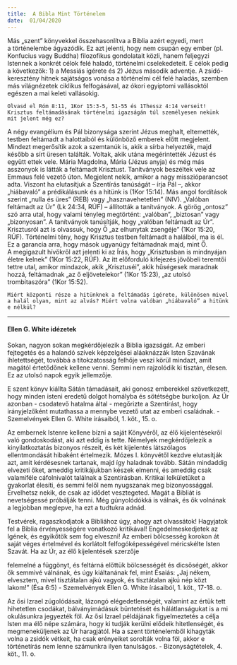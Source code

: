 ```yaml
---
title:  A Bibla Mint Történelem
date:  01/04/2020
---
```


Más „szent” könyvekkel összehasonlítva a Biblia azért egyedi, mert a történelembe ágyazódik. Ez azt jelenti, hogy nem csupán egy ember (pl. Konfucius vagy Buddha) filozofikus gondolatait közli, hanem feljegyzi Istennek a konkrét célok felé haladó, történelmi cselekedeteit. E célok pedig a következők: 1) a Messiás ígérete és 2) Jézus második adventje. A zsidó-keresztény hitnek sajátságos vonása a történelmi cél felé haladás, szemben más világnézetek ciklikus felfogásával, az ókori egyiptomi vallásoktól egészen a mai keleti vallásokig.

`Olvasd el Róm 8:11, 1Kor 15:3-5, 51-55 és 1Thessz 4:14 verseit! Krisztus feltámadásának történelmi igazságán túl személyesen nekünk mit jelent még ez?`

A négy evangélium és Pál bizonysága szerint Jézus meghalt, eltemették, testben feltámadt a halottaiból és különböző emberek előtt megjelent. Mindezt megerősítik azok a szemtanúk is, akik a sírba helyezték, majd később a sírt üresen találták. Voltak, akik utána megérintették Jézust és együtt ettek vele. Mária Magdolna, Mária (Jézus anyja) és még más asszonyok is látták a feltámadt Krisztust. Tanítványok beszéltek vele az Emmaus felé vezető úton. Megjelent nekik, amikor a nagy misszióparancsot adta. Viszont ha elutasítjuk a Szentírás tanúságát – írja Pál –, akkor „hiábavaló” a prédikálásunk és a hitünk is (1Kor 15:14). Más angol fordítások szerint „nulla és üres” (REB) vagy „hasznavehetetlen” (NIV). „Valóban feltámadt az Úr” (Lk 24:34, RÚF) – állították a tanítványok. A görög „ontosz” szó arra utal, hogy valami tényleg megtörtént: „valóban”, „biztosan” vagy „bizonyosan”. A tanítványok tanúsítják, hogy „valóban feltámadt az Úr”. Krisztusról azt is olvassuk, hogy Ő „az elhunytak zsengéje” (1Kor 15:20, RÚF). Történelmi tény, hogy Krisztus testben feltámadt a halálból, ma is él. Ez a garancia arra, hogy mások ugyanúgy feltámadnak majd, mint Ő. A megigazult hívőkről azt jelenti ki az Írás, hogy „Krisztusban is mindnyájan életre kelnek” (1Kor 15:22, RÚF). Az itt előforduló kifejezés jövőbeli teremtői tettre utal, amikor mindazok, akik „Krisztuséi”, akik hűségesek maradnak hozzá, feltámadnak „az ő eljövetelekor” (1Kor 15:23), „az utolsó trombitaszóra” (1Kor 15:52).

`Miért központi része a hitünknek a feltámadás ígérete, különösen mivel a halál olyan, mint az alvás? Miért volna valóban „hiábavaló” a hitünk e nélkül?`

---

#### Ellen G. White idézetek

Sokan, nagyon sokan megkérdőjelezik a Biblia igazságát. Az emberi fejtegetés és a halandó szívek képzelgései aláaknázzák Isten Szavának ihletettségét, továbbá a titokzatosság felhője veszi körül mindazt, amit magától értetődőnek kellene venni. Semmi nem rajzolódik ki tisztán, élesen. Ez az utolsó napok egyik jellemzője.

E szent könyv kiállta Sátán támadásait, aki gonosz emberekkel szövetkezett, hogy minden isteni eredetű dolgot homályba és sötétségbe burkoljon. Az Úr azonban - csodatevő hatalma által - megőrizte a Szentírást, hogy irányjelzőként mutathassa a mennybe vezető utat az emberi családnak. - Szemelvények Ellen G. White írásaiból, 1. köt., 15. o.

Az embernek Istenre kellene bízni a saját Könyvéről, az élő kijelentésekről való gondoskodást, aki azt eddig is tette. Némelyek megkérdőjelezik a kinyilatkoztatás bizonyos részeit, és két kijelentés látszólagos ellentmondását hibaként értelmezik. Mózes I. könyvétől kezdve elutasítják azt, amit kérdésesnek tartanak, majd így haladnak tovább. Sátán mindaddig elvezeti őket, ameddig kritikájukban készek elmenni, és ameddig csak valamiféle cáfolnivalót találnak a Szentírásban. Kritikai lelkületűket a gyakorlat élesíti, és semmi felől nem nyugszanak meg bizonyossággal. Érvelhetsz nekik, de csak az idődet vesztegeted. Magát a Bibliát is nevetségessé próbálják tenni. Még gúnyolódókká is válnak, és ők volnának a legjobban meglepve, ha ezt a tudtukra adnád.

Testvérek, ragaszkodjatok a Bibliához úgy, ahogy azt olvassátok! Hagyjatok fel a Biblia érvényességére vonatkozó kritikával! Engedelmeskedjetek az Igének, és egyikőtök sem fog elveszni! Az emberi bölcsesség korokon át saját véges értelmével és korlátolt felfogóképességével méricskélte Isten Szavát. Ha az Úr, az élő kijelentések szerzője

felemelné a függönyt, és feltárná előttük bölcsességét és dicsőségét, akkor ők semmivé válnának, és úgy kiáltanának fel, mint Ésaiás: „Jaj nékem, elvesztem, mivel tisztátalan ajkú vagyok, és tisztátalan ajkú nép közt lakom!” (Ésa 6:5) - Szemelvények Ellen G. White írásaiból, 1. köt., 17-18. o.

Az ősi Izrael zúgolódásait, lázongó elégedetlenségét, valamint az értük tett hihetetlen csodákat, bálványimádásuk büntetését és hálátlanságukat is a mi okulásunkra jegyezték föl. Az ősi Izrael példájának figyelmeztetés a célja Isten ma élő népe számára, hogy ki tudják kerülni elődeik hitetlenségét, és megmeneküljenek az Úr haragjától. Ha a szent történelemből kihagyták volna a zsidók vétkeit, ha csak erényeiket sorolták volna föl, akkor e történetírás nem lenne számunkra ilyen tanulságos. - Bizonyságtételek, 4. köt., 11. o.

